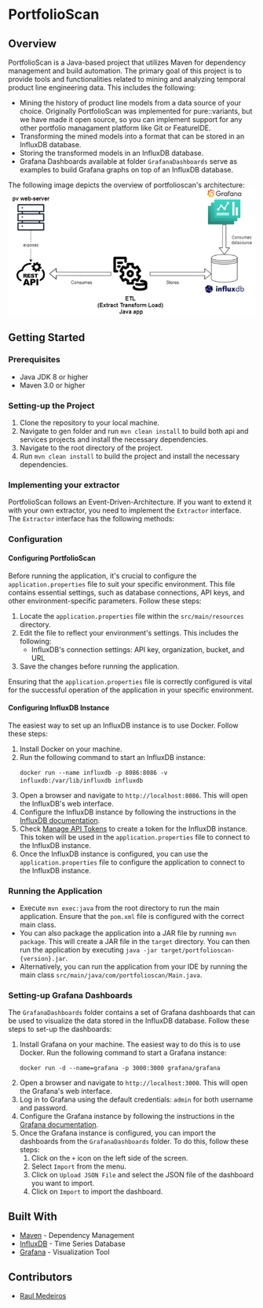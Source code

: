 # PortfolioScan

## Overview
PortfolioScan is a Java-based project that utilizes Maven for dependency management and build automation.
The primary goal of this project is to provide tools and functionalities related to mining and analyzing
temporal product line engineering data. This includes the following:
- Mining the history of product line models from a data source of your choice. Originally PortfolioScan was 
  implemented for pure::variants, but we have made it open source, so you can implement support for any other 
  portfolio managament platform like Git or FeatureIDE.
- Transforming the mined models into a format that can be stored in an InfluxDB database.
- Storing the transformed models in an InfluxDB database.
- Grafana Dashboards available at folder `GrafanaDashboards` serve as examples to build Grafana graphs on top of an InfluxDB database.

The following image depicts the overview of portfolioscan's architecture:
![portfolioscan Architecture](docs/images/Overview.png)

## Getting Started


### Prerequisites
- Java JDK 8 or higher
- Maven 3.0 or higher

### Setting-up the Project
1. Clone the repository to your local machine.
2. Navigate to gen folder and run `mvn clean install` to build both api and services projects and install the necessary dependencies.
2. Navigate to the root directory of the project.
3. Run `mvn clean install` to build the project and install the necessary dependencies.

### Implementing your extractor
PortfolioScan follows an Event-Driven-Architecture. If you want to extend it with your own extractor, you need to implement the `Extractor` interface. The `Extractor` interface has the following methods:


### Configuration
#### Configuring PortfolioScan
Before running the application, it's crucial to configure the `application.properties` file to suit your specific environment. This file contains essential settings, such as database connections, API keys, and other environment-specific parameters. Follow these steps:

1. Locate the `application.properties` file within the `src/main/resources` directory.
2. Edit the file to reflect your environment's settings. This includes the following:
    - InfluxDB's connection settings: API key, organization, bucket, and URL
3. Save the changes before running the application.

Ensuring that the `application.properties` file is correctly configured is vital for the successful operation of the application in your specific environment.

#### Configuring InfluxDB Instance
The easiest way to set up an InfluxDB instance is to use Docker. Follow these steps:
1. Install Docker on your machine.
2. Run the following command to start an InfluxDB instance:
    ```
    docker run --name influxdb -p 8086:8086 -v influxdb:/var/lib/influxdb influxdb
    ```
3. Open a browser and navigate to `http://localhost:8086`. This will open the InfluxDB's web interface.
4. Configure the InfluxDB instance by following the instructions in the [InfluxDB documentation](https://docs.influxdata.com/influxdb/v2.0/get-started/).
5. Check [Manage API Tokens](https://docs.influxdata.com/influxdb/v2/admin/tokens/) to create a token for the InfluxDB 
   instance. This token will be used in the `application.properties` file to connect to the InfluxDB instance.
6. Once the InfluxDB instance is configured, you can use the `application.properties` file to configure the 
   application to connect to the InfluxDB instance.


### Running the Application
- Execute `mvn exec:java` from the root directory to run the main application. Ensure that the `pom.xml` file is configured with the correct main class.
- You can also package the application into a JAR file by running `mvn package`. This will create a JAR file in the 
  `target` directory. You can then run the application by executing `java -jar target/portfolioscan-{version}.jar`.
- Alternatively, you can run the application from your IDE by running the main class `src/main/java/com/portfolioscan/Main.java`.

### Setting-up Grafana Dashboards
The `GrafanaDashboards` folder contains a set of Grafana dashboards that can be used to visualize the data stored in the InfluxDB database. Follow these steps to set-up the dashboards:
1. Install Grafana on your machine. The easiest way to do this is to use Docker. Run the following command to start a Grafana instance:
    ```
    docker run -d --name=grafana -p 3000:3000 grafana/grafana
    ```
2. Open a browser and navigate to `http://localhost:3000`. This will open the Grafana's web interface.
3. Log in to Grafana using the default credentials: `admin` for both username and password.
4. Configure the Grafana instance by following the instructions in the [Grafana documentation](https://grafana.com/docs/grafana/latest/installation/).
5. Once the Grafana instance is configured, you can import the dashboards from the `GrafanaDashboards` folder. To do this, follow these steps:
    1. Click on the `+` icon on the left side of the screen.
    2. Select `Import` from the menu.
    3. Click on `Upload JSON File` and select the JSON file of the dashboard you want to import.
    4. Click on `Import` to import the dashboard.

## Built With
- [Maven](https://maven.apache.org/) - Dependency Management
- [InfluxDB](https://www.influxdata.com/) - Time Series Database
- [Grafana](https://grafana.com/) - Visualization Tool

## Contributors
- [Raul Medeiros](https://github.com/rmedeiros)

